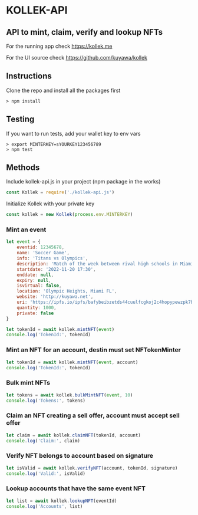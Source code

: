 # KOLLEK-API
## API to mint, claim, verify and lookup NFTs

For the running app check https://kollek.me

For the UI source check https://github.com/kuyawa/kollek

## Instructions

Clone the repo and install all the packages first

```
> npm install
```

## Testing

If you want to run tests, add your wallet key to env vars

```
> export MINTERKEY=sYOURKEY123456789
> npm test
```

## Methods

Include kollek-api.js in your project (npm package in the works)

```js
const Kollek = require('./kollek-api.js')
```

Initialize Kollek with your private key

```js
const kollek = new Kollek(process.env.MINTERKEY)
```

### Mint an event

```js
let event = {
	eventid: 12345678,
	name: 'Soccer Game',
	info: 'Titans vs Olympics',
	description: 'Match of the week between rival high schools in Miami',
	startdate: '2022-11-20 17:30',
	enddate: null,
	expiry: null,
	isvirtual: false,
	location: 'Olympic Heights, Miami FL',
	website: 'http://kuyawa.net',
	uri: 'https://ipfs.io/ipfs/bafybeibzetds44cuulfcgkoj2c4hopypewzpk7bpb2kzbavrpoarko2lby/kuyawa.jpg',
	quantity: 1000,
	private: false
}

let tokenId = await kollek.mintNFT(event)
console.log('TokenId:', tokenId)
```

### Mint an NFT for an account, destin must set NFTokenMinter

```js
let tokenId = await kollek.mintNFT(event, account)
console.log('TokenId:', tokenId)
```

### Bulk mint NFTs

```js
let tokens = await kollek.bulkMintNFT(event, 10)
console.log('Tokens:', tokens)
```

### Claim an NFT creating a sell offer, account must accept sell offer

```js
let claim = await kollek.claimNFT(tokenId, account)
console.log('Claim:', claim)
```

### Verify NFT belongs to account based on signature

```js
let isValid = await kollek.verifyNFT(account, tokenId, signature)
console.log('Valid:', isValid)
```

### Lookup accounts that have the same event NFT

```js
let list = await kollek.lookupNFT(eventId)
console.log('Accounts', list)
```

